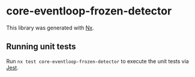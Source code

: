# core-eventloop-frozen-detector

This library was generated with [Nx](https://nx.dev).

## Running unit tests

Run `nx test core-eventloop-frozen-detector` to execute the unit tests via [Jest](https://jestjs.io).
